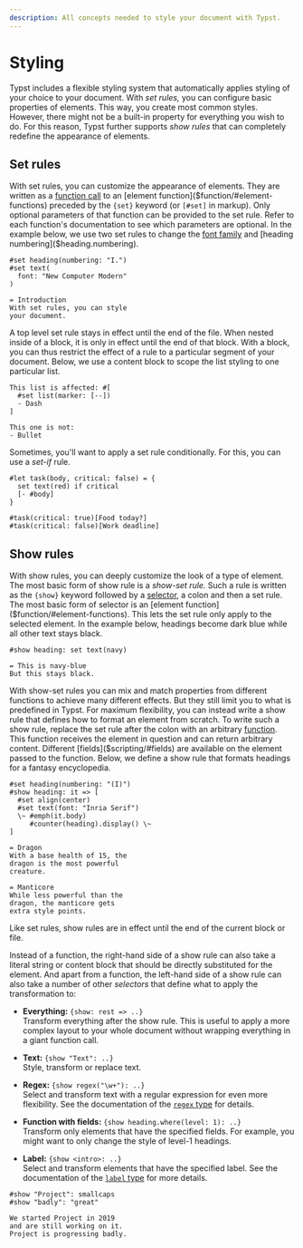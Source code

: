```yaml
---
description: All concepts needed to style your document with Typst.
---
```


# Styling
Typst includes a flexible styling system that automatically applies styling of
your choice to your document. With _set rules,_ you can configure basic
properties of elements. This way, you create most common styles. However, there
might not be a built-in property for everything you wish to do. For this reason,
Typst further supports _show rules_ that can completely redefine the appearance
of elements.

## Set rules
With set rules, you can customize the appearance of elements. They are written
as a [function call]($function) to an [element
function]($function/#element-functions) preceded by the `{set}` keyword (or
`[#set]` in markup). Only optional parameters of that function can be provided
to the set rule. Refer to each function's documentation to see which parameters
are optional. In the example below, we use two set rules to change the
[font family]($text.font) and [heading numbering]($heading.numbering).

```example
#set heading(numbering: "I.")
#set text(
  font: "New Computer Modern"
)

= Introduction
With set rules, you can style
your document.
```

A top level set rule stays in effect until the end of the file. When nested
inside of a block, it is only in effect until the end of that block. With a
block, you can thus restrict the effect of a rule to a particular segment of
your document. Below, we use a content block to scope the list styling to one
particular list.

```example
This list is affected: #[
  #set list(marker: [--])
  - Dash
]

This one is not:
- Bullet
```

Sometimes, you'll want to apply a set rule conditionally. For this, you can use
a _set-if_ rule.

```example
#let task(body, critical: false) = {
  set text(red) if critical
  [- #body]
}

#task(critical: true)[Food today?]
#task(critical: false)[Work deadline]
```

## Show rules
With show rules, you can deeply customize the look of a type of element. The
most basic form of show rule is a _show-set rule._ Such a rule is written as the
`{show}` keyword followed by a [selector]($selector), a colon and then a set
rule. The most basic form of selector is an
[element function]($function/#element-functions). This lets the set rule only
apply to the selected element. In the example below, headings become dark blue
while all other text stays black.

```example
#show heading: set text(navy)

= This is navy-blue
But this stays black.
```

With show-set rules you can mix and match properties from different functions to
achieve many different effects. But they still limit you to what is predefined
in Typst. For maximum flexibility, you can instead write a show rule that
defines how to format an element from scratch. To write such a show rule,
replace the set rule after the colon with an arbitrary [function]($function).
This function receives the element in question and can return arbitrary content.
Different [fields]($scripting/#fields) are available on the element passed to
the function. Below, we define a show rule that formats headings for a fantasy
encyclopedia.

```example
#set heading(numbering: "(I)")
#show heading: it => [
  #set align(center)
  #set text(font: "Inria Serif")
  \~ #emph(it.body)
     #counter(heading).display() \~
]

= Dragon
With a base health of 15, the
dragon is the most powerful
creature.

= Manticore
While less powerful than the
dragon, the manticore gets
extra style points.
```

Like set rules, show rules are in effect until the end of the current block or
file.

Instead of a function, the right-hand side of a show rule can also take a
literal string or content block that should be directly substituted for the
element. And apart from a function, the left-hand side of a show rule can also
take a number of other _selectors_ that define what to apply the transformation
to:

- **Everything:** `{show: rest => ..}` \
  Transform everything after the show rule. This is useful to apply a more
  complex layout to your whole document without wrapping everything in a giant
  function call.

- **Text:** `{show "Text": ..}` \
  Style, transform or replace text.

- **Regex:** `{show regex("\w+"): ..}` \
  Select and transform text with a regular expression for even more flexibility.
  See the documentation of the [`regex` type]($regex) for details.

- **Function with fields:** `{show heading.where(level: 1): ..}` \
  Transform only elements that have the specified fields. For example, you might
  want to only change the style of level-1 headings.

- **Label:** `{show <intro>: ..}` \
  Select and transform elements that have the specified label. See the
  documentation of the [`label` type]($label) for more details.

```example
#show "Project": smallcaps
#show "badly": "great"

We started Project in 2019
and are still working on it.
Project is progressing badly.
```
